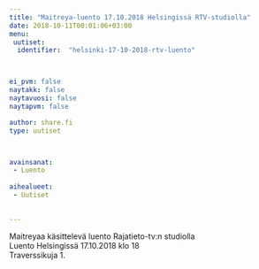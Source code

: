 ```yaml
---
title: "Maitreya-luento 17.10.2018 Helsingissä RTV-studiolla"
date: 2018-10-11T00:01:06+03:00
menu:
 uutiset:
  identifier:  "helsinki-17-10-2018-rtv-luento"



ei_pvm: false
naytakk: false
naytavuosi: false
naytapvm: false

author: share.fi
type: uutiset



avainsanat:
 - Luento
 
aihealueet:
 - Uutiset
 

---
```

<p>Maitreyaa käsittelevä luento Rajatieto-tv:n studiolla<br />
Luento  Helsingissä  17.10.2018  klo  18<br />
Traverssikuja 1.</p>



<!--
<h2>Luentotaltio</h2>
<iframe width="560" height="315" src="https://www.youtube-nocookie.com/embed/H_MqUAjwc_w?rel=0&amp;controls=0&amp;showinfo=0&amp;start=1042" frameborder="0" allow="autoplay; encrypted-media" allowfullscreen></iframe>-->